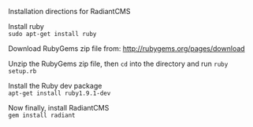 Installation directions for RadiantCMS

Install ruby  
`sudo apt-get install ruby`

Download RubyGems zip file from: http://rubygems.org/pages/download

Unzip the RubyGems zip file, then `cd` into the directory and run `ruby setup.rb`

Install the Ruby dev package  
`apt-get install ruby1.9.1-dev`

Now finally, install RadiantCMS  
`gem install radiant`
